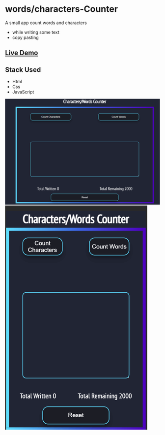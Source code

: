 # words/characters-Counter  

A small app count words and characters  

- while writing some text
- copy pasting

## [Live Demo](https://mr-characters-words-counter.netlify.app/)  

## Stack Used

- Html
- Css
- JavaScript

![word/character-Counter Desktop preview](assets/desktop.png)
![word/character-Counter Mobile Preview](assets/mobile.png)
